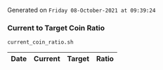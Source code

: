 Generated on `Friday 08-October-2021 at 09:39:24`

### Current to Target Coin Ratio
`current_coin_ratio.sh`

Date|Current|Target|Ratio
---|---|---|---
